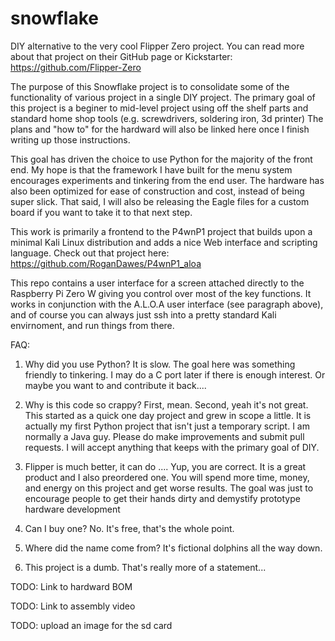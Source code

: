 # snowflake
DIY alternative to the very cool Flipper Zero project.  You can read more about
that project on their GitHub page or Kickstarter:
https://github.com/Flipper-Zero

The purpose of this Snowflake project is to consolidate some of the
functionality of various project in a single DIY project.  The primary goal
of this project is a beginer to mid-level project using off the shelf parts and
standard home shop tools (e.g. screwdrivers, soldering iron, 3d printer) The 
plans and "how to" for the hardward will also be linked here once I finish
writing up those instructions.

This goal has driven the choice to use Python for the majority of the front end.
My hope is that the framework I have built for the menu system encourages experiments
and tinkering from the end user.  The hardware has also been optimized for ease
of construction and cost, instead of being super slick.  That said, I will also 
be releasing the Eagle files for a custom board if you want to take it to that
next step.

This work is primarily a frontend to the P4wnP1 project that builds 
upon a minimal Kali Linux distribution and adds a nice Web interface and 
scripting language.  Check out that project here: 
https://github.com/RoganDawes/P4wnP1_aloa

This repo contains a user interface for a screen attached directly
to the Raspberry Pi Zero W giving you control over most of the key functions.
It works in conjunction with the A.L.O.A user interface (see paragraph above), and
of course you can always just ssh into a pretty standard Kali envirnoment, and
run things from there.

FAQ:
1. Why did you use Python? It is slow.
The goal here was something friendly to tinkering.  I may do a C port later if 
there is enough interest.  Or maybe you want to and contribute it back....

2. Why is this code so crappy?
First, mean.  Second, yeah it's not great.  This started as a quick one day project
and grew in scope a little.  It is actually my first Python project that isn't just
a temporary script.  I am normally a Java guy. Please do make improvements and
submit pull requests.  I will accept anything that keeps with the primary goal
of DIY.

3. Flipper is much better, it can do ....
Yup, you are correct.  It is a great product and I also preordered one.  You will
spend more time, money, and energy on this project and get worse results.  The 
goal was just to encourage people to get their hands dirty and demystify prototype
hardware development

4. Can I buy one?
No.  It's free, that's the whole point.

5. Where did the name come from?
It's fictional dolphins all the way down.

6. This project is a dumb.
That's really more of a statement...


TODO: Link to hardward BOM

TODO: Link to assembly video

TODO: upload an image for the sd card
